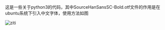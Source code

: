 这是一些关于python3的代码，其中SourceHanSansSC-Bold.otf文件的作用是在ubuntu系统下引入中文字体，使用方法如图

![ziti](https://user-images.githubusercontent.com/75120277/126788158-0639e14a-a6a3-45fd-958a-ea8d844a0b5a.png)
